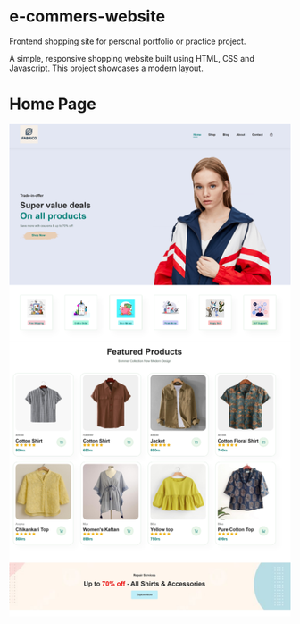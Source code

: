 # e-commers-website
Frontend shopping site for personal portfolio or practice project.
<p>A simple, responsive shopping website built using HTML, CSS and Javascript. This project showcases a modern layout.</p>
<h1>Home Page</h1>
<img src="images/products/screenshot/home.jpeg">
<img src="images/products/screenshot/home2.jpeg">
